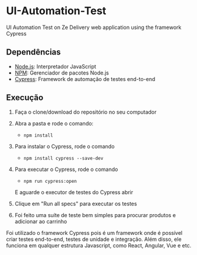 # UI-Automation-Test
UI Automation Test on Ze Delivery web application using the framework Cypress

## Dependências
- [Node.js](https://nodejs.org/en/): Interpretador JavaScript
- [NPM](https://www.npmjs.com/): Gerenciador de pacotes Node.js
- [Cypress](https://docs.cypress.io/): Framework de automação de testes end-to-end

## Execução
1. Faça o clone/download do repositório no seu computador
2. Abra a pasta e rode o comando:

    - `npm install`

3. Para instalar o Cypress, rode o comando

    - `npm install cypress --save-dev`

4. Para executar o Cypress, rode o comando

    - `npm run cypress:open`
    
    E aguarde o executor de testes do Cypress abrir
    
5. Clique em "Run all specs" para executar os testes

6. Foi feito uma suíte de teste bem simples para procurar produtos e adicionar ao carrinho


Foi utilizado o framework Cypress pois é um framework onde é possível criar testes end-to-end, testes de unidade e integração. Além disso, ele funciona em qualquer estrutura Javascript, como React, Angular, Vue e etc.
